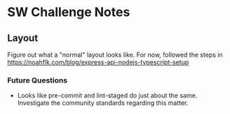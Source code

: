 # SW Challenge Notes

## Layout

Figure out what a "normal" layout looks like.
For now, followed the steps in https://noahflk.com/blog/express-api-nodejs-typescript-setup

### Future Questions

- Looks like pre-commit and lint-staged do just about the same. Investigate the community standards regarding this
  matter.
